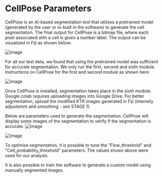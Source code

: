 # CellPose Parameters

CellPose is an AI-based segmentation tool that utilizes a pretrained model (generated by the user or in-built in the software) to generate the cell segmentation. The final output for CellPose is a bitmap file, where each pixel associated with a cell is given a number label. The output can be visualized in Fiji as shown below:

![image](https://user-images.githubusercontent.com/46695970/122488352-e4676400-d00f-11eb-8675-0332624ebc16.png)

For all our test data, we found that using the pretrained model was sufficient for accurate segmentation. We only run the first, second and sixth module. Instructions on CellPose for the first and second module as shown here: 

![image](https://user-images.githubusercontent.com/46695970/122488731-a74fa180-d010-11eb-96ab-fec2ab5484c0.png)

Once CellPose is installed, segmentation takes place in the sixth module. Google colab requires uploading images into Google Drive. For better segmentation, upload the modified KTR images generated in Fiji (intensity adjustemnt and smoothing - see STAGE 1). 

Below are parameters used to generate the segmentation. CellPose will display some images of the segmentation to verify if the segmentation is accurate. 
![image](https://user-images.githubusercontent.com/46695970/122489138-89cf0780-d011-11eb-8c1c-3adf3ef1d1b5.png)

![image](https://user-images.githubusercontent.com/46695970/122489182-a5d2a900-d011-11eb-84d1-f11dea8b5a5d.png)

To optimise segmentation, it is possible to tune the "Flow_threshold" and "Cell_probability_threshold" parameters. The values shown above were used for our analysis.

It is also possible to train the software to generate a custom model using manually segmented images. 
